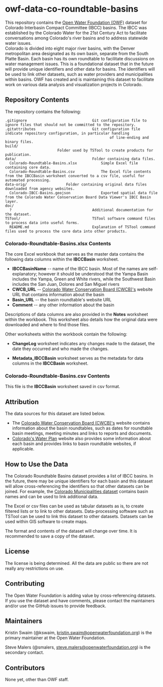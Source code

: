 # owf-data-co-roundtable-basins #

This repository contains the [Open Water Foundation (OWF)](http://openwaterfoundation.org) dataset for Colorado Interbasin Compact Committee (IBCC) basins.
The IBCC was established by the Colorado Water for the 21st Century Act to facilitate conversations among Colorado's river basins and to address statewide water issues.  
Colorado is divided into eight major river basins, with the Denver metropolitan area designated as its own basin, separate from the South Platte Basin.
Each basin has its own roundtable to facilitate discussions on water management issues.
This is a foundational dataset that in the future will provide unique identifiers and other data for basins.
The identifiers will be used to link other datasets, such as water providers and municipalities within basins.
OWF has created and is maintaining this dataset to facilitate work on various data analysis and visualization projects in Colorado.

## Repository Contents ##

The repository contains the following:

```text
.gitignore                      		Git configuration file to ignore files that should not be committed to the repository.
.gitattributes                  		Git configuration file indicate repository configuration, in particular handling
												of line-ending and binary files.
build/
						Folder used by TSTool to create products for publication.
data/                           		Folder containing data files.
  Colorado-Roundtable-Basins.xlsx     		Simple Excel file containing core data.
  Colorado-Roundtable-Basins.csv      		The Excel file contents from the IBCCBasin worksheet converted to a csv file, useful for automated processing.
data-orig/					Folder containing original data files downloaded from agency websites.
  Colorado-IBCC-Basins.geojson				Exported spatial data file from the Colorado Water Conservation Board Data Viewer's IBCC Basin layer.
doc/
  ?                             		Additional documentation for the dataset.
TSTool/                         		TSTool software command files to process data into useful forms.
  README.md                     		Explanation of TSTool command files used to process the core data into other products.
```

### Colorado-Roundtable-Basins.xlsx Contents ###

The core Excel workbook that serves as the master data contains the following data columns within the **IBCCBasin** worksheet.

* **IBCCBasinName** -- name of the IBCC basin.  Most of the names are self-explanatory; however it should be understood that the Yampa Basin includes the Yampa, Green and White rivers, while the Southwest Basin includes the San Juan, Dolores and San Miguel rivers
* **CWCB_URL** -- [Colorado Water Conservation Board (CWCB)'s](http://cwcb.state.co.us/water-management/basin-roundtables/Pages/main.aspx) website URL that contains information about the basin
* **Basin_URL** -- the basin roundtable's website URL
* **Comment** -- any other information about the basin

Descriptions of data columns are also provided in the **Notes** worksheet within the workbook.  This worksheet also details how the original data were downloaded and where to find those files.


Other worksheets within the workbook contain the following:

* **ChangeLog** worksheet indicates any changes made to the dataset, the date they occurred and who made the changes.

* **Metadata_IBCCBasin** worksheet serves as the metadata for data columns in the **IBCCBasin** worksheet.

### Colorado-Roundtable-Basins.csv Contents ###

This file is the **IBCCBasin** worksheet saved in csv format.

## Attribution ##

The data sources for this dataset are listed below.

* The [Colorado Water Conservation Board (CWCB)'s](http://cwcb.state.co.us/water-management/basin-roundtables/Pages/main.aspx) website contains information about the basin roundtables, such as dates for roundtable basin meetings, meeting minutes and links to reports and documents.
* [Colorado's Water Plan](https://www.colorado.gov/pacific/cowaterplan/basins) website also provides some information about each basin and provides links to basin roundtable websites, if applicable.

## How to Use the Data ##

The Colorado Roundtable Basins dataset provides a list of IBCC basins.  In the future, there may be unique identifiers for each basin and this dataset will allow cross-referencing the identifiers
so that other datasets can be joined.  For example, the [Colorado Municipalities dataset](owf-data-co-municipalities) contains basin names and can be used to link additional data.

The Excel or csv files can be used as tabular datasets as is, to create filtered lists or to link to other datasets.  Data-processing software such as TSTool can be used to link this dataset to other datasets.  Datasets can be used within GIS software to create maps.

The format and contents of the dataset will change over time.  It is recommended to save a copy of the dataset.

## License ##

The license is being determined.  All the data are public so there are not really any restrictions on use.

## Contributing ##

The Open Water Foundation is adding value by cross-referencing datasets.
If you use the dataset and have comments, please contact the maintainers and/or use the GitHub issues to provide feedback.

## Maintainers ##

Kristin Swaim (@kswaim, kristin.swaim@openwaterfoundation.org) is the primary maintainer at the Open Water Foundation.

Steve Malers (@smalers, steve.malers@openwaterfoundation.org) is the secondary contact.

## Contributors ##

None yet, other than OWF staff.